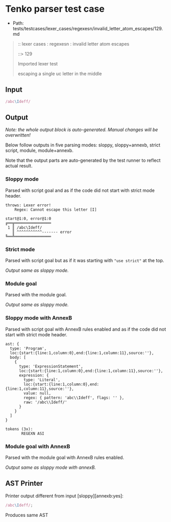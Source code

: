 # Tenko parser test case

- Path: tests/testcases/lexer_cases/regexesn/invalid_letter_atom_escapes/129.md

> :: lexer cases : regexesn : invalid letter atom escapes
>
> ::> 129
>
> Imported lexer test
>
> escaping a single uc letter in the middle


## Input

`````js
/abc\Ideff/
`````

## Output

_Note: the whole output block is auto-generated. Manual changes will be overwritten!_

Below follow outputs in five parsing modes: sloppy, sloppy+annexb, strict script, module, module+annexb.

Note that the output parts are auto-generated by the test runner to reflect actual result.

### Sloppy mode

Parsed with script goal and as if the code did not start with strict mode header.

`````
throws: Lexer error!
    Regex: Cannot escape this letter [I]

start@1:0, error@1:0
╔══╦════════════════
 1 ║ /abc\Ideff/
   ║ ^^^^^^^^^^^------- error
╚══╩════════════════

`````

### Strict mode

Parsed with script goal but as if it was starting with `"use strict"` at the top.

_Output same as sloppy mode._

### Module goal

Parsed with the module goal.

_Output same as sloppy mode._

### Sloppy mode with AnnexB

Parsed with script goal with AnnexB rules enabled and as if the code did not start with strict mode header.

`````
ast: {
  type: 'Program',
  loc:{start:{line:1,column:0},end:{line:1,column:11},source:''},
  body: [
    {
      type: 'ExpressionStatement',
      loc:{start:{line:1,column:0},end:{line:1,column:11},source:''},
      expression: {
        type: 'Literal',
        loc:{start:{line:1,column:0},end:{line:1,column:11},source:''},
        value: null,
        regex: { pattern: 'abc\\Ideff', flags: '' },
        raw: '/abc\\Ideff/'
      }
    }
  ]
}

tokens (3x):
       REGEXN ASI
`````

### Module goal with AnnexB

Parsed with the module goal with AnnexB rules enabled.

_Output same as sloppy mode with annexB._

## AST Printer

Printer output different from input [sloppy][annexb:yes]:

````js
/abc\Ideff/;
````

Produces same AST
